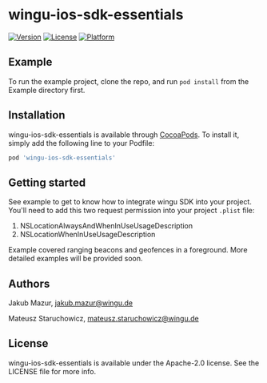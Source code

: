 # wingu-ios-sdk-essentials

[![Version](https://img.shields.io/cocoapods/v/wingu-ios-sdk-essentials.svg?style=flat)](http://cocoapods.org/pods/wingu-ios-sdk-essentials)
[![License](https://img.shields.io/cocoapods/l/wingu-ios-sdk-essentials.svg?style=flat)](http://cocoapods.org/pods/wingu-ios-sdk-essentials)
[![Platform](https://img.shields.io/cocoapods/p/wingu-ios-sdk-essentials.svg?style=flat)](http://cocoapods.org/pods/wingu-ios-sdk-essentials)

## Example

To run the example project, clone the repo, and run `pod install` from the Example directory first.

## Installation

wingu-ios-sdk-essentials is available through [CocoaPods](http://cocoapods.org). To install
it, simply add the following line to your Podfile:

```ruby
pod 'wingu-ios-sdk-essentials'
```

## Getting started

See example to get to know how to integrate wingu SDK into your project. You'll need to add this two request permission into your project `.plist` file:

1. NSLocationAlwaysAndWhenInUseUsageDescription
2. NSLocationWhenInUseUsageDescription

Example covered ranging beacons and geofences in a foreground. More detailed examples will be provided soon.

## Authors

Jakub Mazur, jakub.mazur@wingu.de

Mateusz Staruchowicz, mateusz.staruchowicz@wingu.de

## License

wingu-ios-sdk-essentials is available under the Apache-2.0 license. See the LICENSE file for more info.